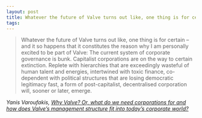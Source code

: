 ```yaml
---
layout: post
title: Whatever the future of Valve turns out like, one thing is for certain
tags:
---
```

> Whatever the future of Valve turns out like, one thing is for certain – and it so happens that it constitutes the reason why I am personally excited to be part of Valve: The current system of corporate governance is bunk. Capitalist corporations are on the way to certain extinction. Replete with hierarchies that are exceedingly wasteful of human talent and energies, intertwined with toxic finance, co-dependent with political structures that are losing democratic legitimacy fast, a form of post-capitalist, decentralised corporation will, sooner or later, emerge.

<cite>Yanis Varoufakis, [Why Valve? Or, what do we need corporations for and
how does Valve’s management structure fit into today’s corporate
world?](http://blogs.valvesoftware.com/economics/why-valve-or-what-do-we-need-corporations-for-and-how-does-valves-management-structure-fit-into-todays-corporate-world/)</cite>

